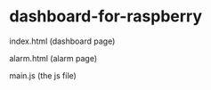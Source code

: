 # dashboard-for-raspberry

index.html (dashboard page)

alarm.html (alarm page)

main.js (the js file)

